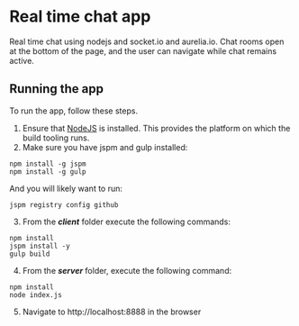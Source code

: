 # Real time chat app

Real time chat using nodejs and socket.io and aurelia.io. Chat rooms open at the bottom of the page, and the user can navigate while chat remains active.

## Running the app

To run the app, follow these steps.

1. Ensure that [NodeJS](http://nodejs.org/) is installed. This provides the platform on which the build tooling runs.
2. Make sure you have jspm and gulp installed:
```shell
npm install -g jspm
npm install -g gulp
```

And you will likely want to run:
```shell
jspm registry config github
```

3. From the ***client*** folder execute the following commands:

```shell
npm install
jspm install -y
gulp build
```
4. From the ***server*** folder, execute the following command:

```shell
npm install
node index.js
```

5. Navigate to http://localhost:8888 in the browser